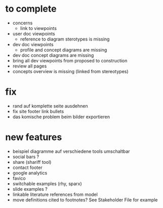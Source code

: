 
# to complete
* concerns
  * link to viewpoints
* user doc viewpoints
  * reference to diagram sterotypes is missing
* dev doc viewpoints
  * profile and concept diagrams are missing
* dev doc concept diagrams are missing
* bring all dev viewpoints from proposed to construction
* review all pages
* concepts overview is missing (linked from stereotypes)
# fix
* rand auf komplette seite ausdehnen
* fix site footer link bullets
* das komische problem beim bilder exportieren
# new features
* beispiel diagramme  auf verschiedene tools umschaltbar
* social bars ?
 * share (shariff tool)
* contact footer
* google analytics
* favico
* switchable examples (rhy, sparx)
* slide examples ?
* linkable literature references from model
* move definitions cited to footnotes? See Stakeholder File for example
